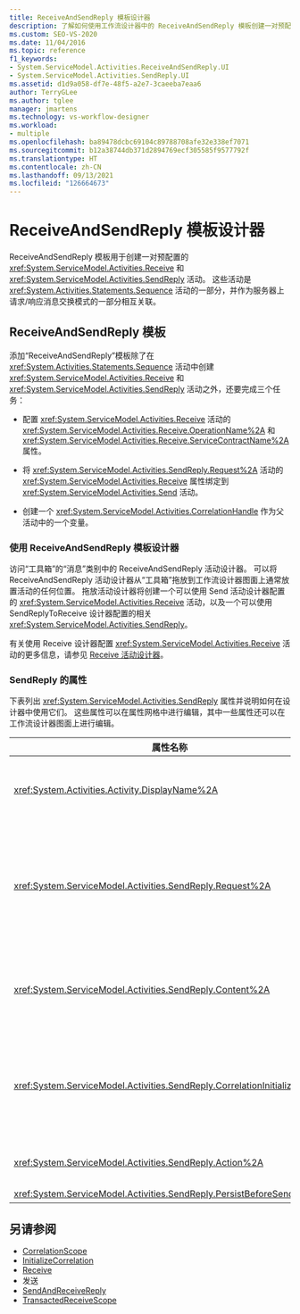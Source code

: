 ```yaml
---
title: ReceiveAndSendReply 模板设计器
description: 了解如何使用工作流设计器中的 ReceiveAndSendReply 模板创建一对预配置的 Receive 和 SendReply 活动。
ms.custom: SEO-VS-2020
ms.date: 11/04/2016
ms.topic: reference
f1_keywords:
- System.ServiceModel.Activities.ReceiveAndSendReply.UI
- System.ServiceModel.Activities.SendReply.UI
ms.assetid: d1d9a058-df7e-48f5-a2e7-3caeeba7eaa6
author: TerryGLee
ms.author: tglee
manager: jmartens
ms.technology: vs-workflow-designer
ms.workload:
- multiple
ms.openlocfilehash: ba89478dcbc69104c89788708afe32e338ef7071
ms.sourcegitcommit: b12a38744db371d2894769ecf305585f9577792f
ms.translationtype: HT
ms.contentlocale: zh-CN
ms.lasthandoff: 09/13/2021
ms.locfileid: "126664673"
---
```

# <a name="receiveandsendreply-template-designer"></a>ReceiveAndSendReply 模板设计器

ReceiveAndSendReply 模板用于创建一对预配置的 <xref:System.ServiceModel.Activities.Receive> 和 <xref:System.ServiceModel.Activities.SendReply> 活动。 这些活动是 <xref:System.Activities.Statements.Sequence> 活动的一部分，并作为服务器上请求/响应消息交换模式的一部分相互关联。

## <a name="the-receiveandsendreply-template"></a>ReceiveAndSendReply 模板

添加“ReceiveAndSendReply”模板除了在 <xref:System.Activities.Statements.Sequence> 活动中创建 <xref:System.ServiceModel.Activities.Receive> 和 <xref:System.ServiceModel.Activities.SendReply> 活动之外，还要完成三个任务：

- 配置 <xref:System.ServiceModel.Activities.Receive> 活动的 <xref:System.ServiceModel.Activities.Receive.OperationName%2A> 和 <xref:System.ServiceModel.Activities.Receive.ServiceContractName%2A> 属性。

- 将 <xref:System.ServiceModel.Activities.SendReply.Request%2A> 活动的 <xref:System.ServiceModel.Activities.Receive> 属性绑定到 <xref:System.ServiceModel.Activities.Send> 活动。

- 创建一个 <xref:System.ServiceModel.Activities.CorrelationHandle> 作为父活动中的一个变量。

### <a name="use-the-receiveandsendreply-template-designer"></a>使用 ReceiveAndSendReply 模板设计器

访问“工具箱”的“消息”类别中的 ReceiveAndSendReply 活动设计器。 可以将 ReceiveAndSendReply 活动设计器从“工具箱”拖放到工作流设计器图面上通常放置活动的任何位置。 拖放活动设计器将创建一个可以使用 Send 活动设计器配置的 <xref:System.ServiceModel.Activities.Receive> 活动，以及一个可以使用 SendReplyToReceive 设计器配置的相关 <xref:System.ServiceModel.Activities.SendReply>。

有关使用 Receive 设计器配置 <xref:System.ServiceModel.Activities.Receive> 活动的更多信息，请参见 [Receive 活动设计器](../workflow-designer/receive-activity-designer.md)。

### <a name="properties-of-sendreply"></a>SendReply 的属性

下表列出 <xref:System.ServiceModel.Activities.SendReply> 属性并说明如何在设计器中使用它们。 这些属性可以在属性网格中进行编辑，其中一些属性还可以在工作流设计器图面上进行编辑。

| 属性名称 | 必选 | 使用情况 |
|-|----------|-|
| <xref:System.Activities.Activity.DisplayName%2A> | 错误 | <xref:System.ServiceModel.Activities.SendReply> 活动的可选友好名称。 默认值为 SendReplyToReceive。<br /><br /> 虽然对友好 <xref:System.Activities.Activity.DisplayName%2A> 使用非默认值不是绝对必需的，但最好使用非默认值。 |
| <xref:System.ServiceModel.Activities.SendReply.Request%2A> | True | 对与此 <xref:System.ServiceModel.Activities.Receive> 活动配对的 <xref:System.ServiceModel.Activities.SendReply> 活动的引用。 此属性不得为 NULL。 在服务器上将 <xref:System.ServiceModel.Activities.Receive> 和 <xref:System.ServiceModel.Activities.SendReply> 活动配合使用，可对请求/响应消息模式进行建模。 此属性指定配对的 <xref:System.ServiceModel.Activities.Send> 活动。 在该设计器中无法编辑此属性，因为它自动绑定到从中创建了 <xref:System.ServiceModel.Activities.SendReply> 活动的 <xref:System.ServiceModel.Activities.Send> 活动。 |
| <xref:System.ServiceModel.Activities.SendReply.Content%2A> | 错误 | 指定要接收的消息或参数内容。 它可为 <xref:System.ServiceModel.Activities.ReceiveMessageContent> 活动或 <xref:System.ServiceModel.Activities.ReceiveParametersContent> 活动。 编辑此属性的方法是单击属性网格中“内容”字段旁的省略号按钮，或单击 Receive 活动设计器图面上“内容”标签旁的“定义”按钮。 这两者都会显示“内容定义”对话框。 若要详细了解如何使用此框，请参阅[“内容定义”对话框](../workflow-designer/content-definition-dialog-box.md)主题。 |
| <xref:System.ServiceModel.Activities.SendReply.CorrelationInitializers%2A> | 错误 | 指定在工作流中对配置此 <xref:System.ServiceModel.Activities.CorrelationInitializer> 活动的多个 <xref:System.ServiceModel.Activities.CorrelationHandle> 对象进行初始化的 <xref:System.ServiceModel.Activities.Receive> 对象的集合。 在属性网格中单击 <xref:System.ServiceModel.Activities.SendReply.CorrelationInitializers%2A> 属性旁边的省略号按钮，打开“添加相关初始值设定项”对话框。 若要详细了解如何使用此框，请参阅[“添加相关初始值设定项”对话框](../workflow-designer/add-correlationinitializers-dialog-box.md)主题。 |
| <xref:System.ServiceModel.Activities.SendReply.Action%2A> | 错误 | 指定消息的操作标头。 如果未显式设置，则它的值默认为：<br /><br /> `https://tempuri.org/{service contract namespace}/{service contract name}/{operation name}` |
| <xref:System.ServiceModel.Activities.SendReply.PersistBeforeSend%2A> | 错误 | 指定在发送回复消息前是否应保留工作流实例。 默认值是 **false** 秒。 |

## <a name="see-also"></a>另请参阅

- [CorrelationScope](../workflow-designer/correlationscope-activity-designer.md)
- [InitializeCorrelation](../workflow-designer/initializecorrelation-activity-designer.md)
- [Receive](../workflow-designer/receive-activity-designer.md)
- 发送
- [SendAndReceiveReply](../workflow-designer/sendandreceivereply-template-designer.md)
- [TransactedReceiveScope](../workflow-designer/transactedreceivescope-activity-designer.md)